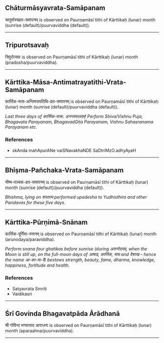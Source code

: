 ## Chāturmāsyavrata-Samāpanam
चातुर्मास्यव्रत-समापनम् is observed on Paurṇamāsī tithi of Kārttikaḥ (lunar) month (sunrise (default)/puurvaviddha (default)).



---
## Tripurotsavaḥ
त्रिपुरोत्सवः is observed on Paurṇamāsī tithi of Kārttikaḥ (lunar) month (pradosha/puurvaviddha).



---
## Kārttika-Māsa-Antimatrayatithi-Vrata-Samāpanam
कार्त्तिक-मास-अन्तिमत्रयतिथि-व्रत-समापनम् is observed on Paurṇamāsī tithi of Kārttikaḥ (lunar) month (sunrise (default)/puurvaviddha (default)).

_Last three days of कार्त्तिक-मासः. अनन्तफलदम्! Perform Shiva/Vishnu Puja, Bhagavata Parayanam, BhagavadGita Parayanam, Vishnu Sahasranama Parayanam etc._
### References
* skAnda mahApurANe vaiSNavakhaNDE SaDtriMzO.adhyAyaH


---
## Bhīṣma-Pañchaka-Vrata-Samāpanam
भीष्म-पञ्चक-व्रत-समापनम् is observed on Paurṇamāsī tithi of Kārttikaḥ (lunar) month (sunrise (default)/puurvaviddha (default)).

_Bhishma, lying on शरतल्प performed upadesha to Yudhisthira and other Pandavas for these five days._

---
## Kārttika-Pūrṇimā-Snānam
कार्त्तिक-पूर्णिमा-स्नानम् is observed on Paurṇamāsī tithi of Kārttikaḥ (lunar) month (arunodaya/paraviddha).

_Perform snana four ghatikas before sunrise (during अरुणोदयम्, when the Moon is still up, on the full-moon days of आषाढ, कार्त्तिक, माघ and वैशाख – hence the name आ-का-मा-वै) bestows strength, beauty, fame, dharma, knowledge, happiness, fortitude and health._
### References
* Satyavrata Smriti
* Vaidikasri


---
## Śrī Govinda Bhagavatpāda Ārādhanā
श्री गोविन्द भगवत्पाद आराधना is observed on Paurṇamāsī tithi of Kārttikaḥ (lunar) month (aparaahna/puurvaviddha).



---

